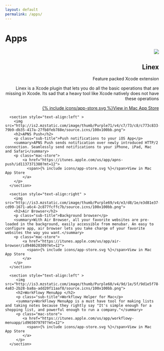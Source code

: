 ```yaml
---
layout: default
permalink: /apps/
---
```

<div class="my-apps">
  <h1>Apps</h1>
      <section style="text-align:right" >
        <img src="http://is1.mzstatic.com/image/thumb/Purple128/v4/73/e1/01/73e101ef-1168-18c1-fa0c-1b170891b031/source/100x100bb.png">
        <h2>Linex</h2>
        <p class="sub-title">Feature packed Xcode extension</p>
        <summary>Linex is a Xcode plugin that lets you do all the basic operations that are missing in Xcode. Its sad that a heavy tool like Xcode natively does not have these operations</summary>
        <p class="mac-store">
            <a href="https://itunes.apple.com/us/app/linex-for-xcode/id1290932760?ls=1&mt=12">
              <span>{% include icons/app-store.svg %}</span>View in Mac App Store
            </a>
        </p>
      </section>

      <section style="text-align:left" >
        <img src="http://is2.mzstatic.com/image/thumb/Purple71/v4/c7/73/c8/c773c833-79b9-db35-417a-27fb8feb788e/source.icns/100x100bb.png">
        <h2>APNS Push</h2>
        <p class="sub-title">Push notifications to your iOS App</p>
        <summary>APNS Push sends notification over newly introduced HTTP/2 connection. Seamlessly send notifications to your iPhone, iPad, Mac and Safari</summary>
        <p class="mac-store">
            <a href="https://itunes.apple.com/us/app/apns-push/id1137371380?mt=12">
              <span>{% include icons/app-store.svg %}</span>View in Mac App Store
            </a>
        </p>
      </section>

      <section style="text-align:right" >
        <img src="http://is3.mzstatic.com/image/thumb/Purple69/v4/e3/d8/1e/e3d81e37-cd99-1671-a6c4-2c877fcffc7b/source.icns/100x100bb.png">
        <h2>Air Browser</h2>
        <p class="sub-title">Background browser</p>
        <summary>With Air Browser, all your favorite websites are pre-loaded in the background, easily accessible from menubar. An easy to configure app, air browser lets you take charge of your favorite websites the way you want.</summary>
        <p class="mac-store">
            <a href="https://itunes.apple.com/us/app/air-browser/id948620309?mt=12">
              <span>{% include icons/app-store.svg %}</span>View in Mac App Store
            </a>
        </p>
      </section>

      <section style="text-align:left" >
         <img src="http://is3.mzstatic.com/image/thumb/Purple60/v4/9d/1e/5f/9d1e5f78-4a83-2b28-ba8a-add20f11aaf8/source.icns/100x100bb.png">
         <h2>WorkFlowy MenuApp </h2>
         <p class="sub-title">Workflowy Helper for Mac</p>
         <summary>WorkFlowy MenuApp is a must have tool for making lists and taking notes because they rightly say "It's simple enough for a shopping list, and powerful enough to run a company."</summary>
         <p class="mac-store">
            <a href="https://itunes.apple.com/us/app/workflowy-menuapp/id965079797?mt=12">
              <span>{% include icons/app-store.svg %}</span>View in Mac App Store
            </a>
         </p>
      </section>
</div>